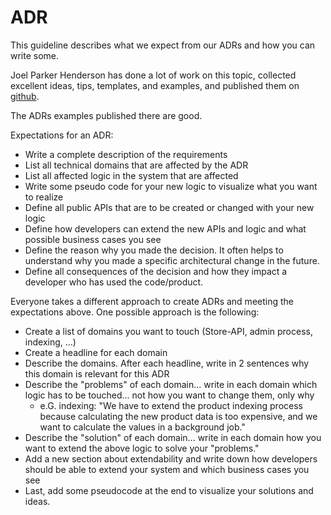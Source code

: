 # ADR

This guideline describes what we expect from our ADRs and how you can write some.

Joel Parker Henderson has done a lot of work on this topic, collected excellent ideas, tips, templates, and examples, and published them on [github](https://github.com/joelparkerhenderson/architecture-decision-record).

The ADRs examples published there are good.

Expectations for an ADR:
- Write a complete description of the requirements
- List all technical domains that are affected by the ADR
- List all affected logic in the system that are affected
- Write some pseudo code for your new logic to visualize what you want to realize
- Define all public APIs that are to be created or changed with your new logic
- Define how developers can extend the new APIs and logic and what possible business cases you see
- Define the reason why you made the decision. It often helps to understand why you made a specific architectural change in the future.
- Define all consequences of the decision and how they impact a developer who has used the code/product.

Everyone takes a different approach to create ADRs and meeting the expectations above. One possible approach is the following:

- Create a list of domains you want to touch (Store-API, admin process, indexing, ...)
- Create a headline for each domain
- Describe the domains. After each headline, write in 2 sentences why this domain is relevant for this ADR
- Describe the "problems" of each domain... write in each domain which logic has to be touched... not how you want to change them, only why
  - e.G. indexing: "We have to extend the product indexing process because calculating the new product data is too expensive, and we want to calculate the values in a background job."
- Describe the "solution" of each domain... write in each domain how you want to extend the above logic to solve your "problems."
- Add a new section about extendability and write down how developers should be able to extend your system and which business cases you see
- Last, add some pseudocode at the end to visualize your solutions and ideas.


